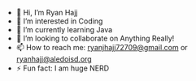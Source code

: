 - 👋 Hi, I’m Ryan Hajj
- 👀 I’m interested in Coding
- 🌱 I’m currently learning Java
- 💞️ I’m looking to collaborate on Anything Really!
- 📫 How to reach me: ryanjhajj72709@gmail.com or ryanhajj@aledoisd.org
- ⚡ Fun fact: I am huge NERD
